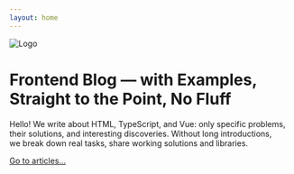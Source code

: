 ```yaml
---
layout: home
---
```


<div class="home">
  <img src="/images/icon-512x512.png" alt="Logo" class="home__logo">
  <h1>Frontend Blog — with Examples, Straight to the Point, No Fluff</h1>
  <p>
    Hello! We write about HTML, TypeScript, and Vue: only specific problems, their solutions, and interesting discoveries.
    Without long introductions, we break down real tasks, share working solutions and libraries.
  </p>

  <a href="/articles-by-date" title="View the list of articles in chronological order">Go to articles...</a>
</div>

<style lang="scss">
.home {
  text-wrap: balance;
  &__logo {
    max-width: 16rem;
    margin: 0 auto 2rem;
  }
}
</style>
